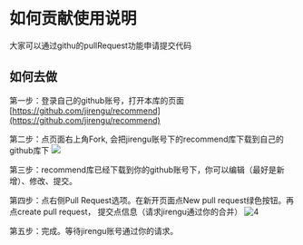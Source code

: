 # 如何贡献使用说明
大家可以通过githu的pullRequest功能申请提交代码

## 如何去做
第一步：登录自己的github账号，打开本库的页面 [https://github.com/jirengu/recommend](https://github.com/jirengu/recommend)

第二步：点页面右上角Fork, 会把jirengu账号下的recommend库下载到自己的github库下
![](http://gitlab.jirengu.com/uploads/web/recommend/b0b2ff29a4/2.png)

第三步：recommend库已经下载到你的github账号下，你可以编辑（最好是新增）、修改、提交。

第四步：点右侧Pull Request选项。在新开页面点New pull request绿色按钮。再点create pull request， 提交点信息（请求jirengu通过你的合并）
![4](http://gitlab.jirengu.com/uploads/web/recommend/d9fd887be2/4.png)

第五步：完成。等待jirengu账号通过你的请求。

